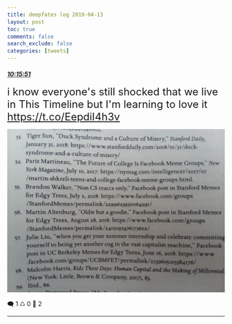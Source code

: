 ```yaml
---
title: deepfates log 2019-04-13
layout: post
toc: true
comments: false
search_exclude: false
categories: [tweets]
---
```



#### <a href = "https://twitter.com/deepfates/status/1117099085238980611">*10:15:51*</a>

<font size="5">i know everyone's still shocked that we live in This Timeline but I'm learning to love it  https://t.co/EepdiI4h3v</font>

![image from twitter](/images/from_twitter/D4C7pKCU4AAYykt.jpg)


🗨️ 1 ♺ 0 🤍  2   

---
    
            

